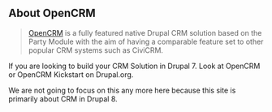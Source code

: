 ## About OpenCRM

> [OpenCRM](https://drupal.org/project/opencrm) is a fully featured native Drupal CRM solution based on the Party Module with the aim of having a comparable feature set to other popular CRM systems such as CiviCRM.

If you are looking to build your CRM Solution in Drupal 7. Look at OpenCRM or OpenCRM Kickstart on Drupal.org.

We are not going to focus on this any more here because this site is primarily about CRM in Drupal 8.